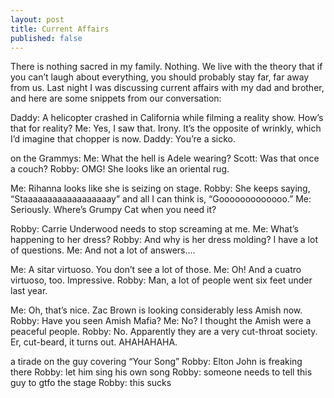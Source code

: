 ```yaml
---
layout: post
title: Current Affairs
published: false
---
```


There is nothing sacred in my family. Nothing. We live with the theory
that if you can’t laugh about everything, you should probably stay far,
far away from us. Last night I was discussing current affairs with my
dad and brother, and here are some snippets from our conversation:

Daddy: A helicopter crashed in California while filming a reality show. How’s that for reality? 
Me: Yes, I saw that. Irony. It’s the opposite of wrinkly, which I’d imagine that chopper is now. 
Daddy: You’re a sicko. 

on the Grammys:
Me: What the hell is Adele wearing?
Scott: Was that once a couch?
Robby: OMG! She looks like an oriental rug.  

Me: Rihanna looks like she is seizing on stage.
Robby: She keeps saying, “Staaaaaaaaaaaaaaaaaay” and all I can think is, “Gooooooooooooo.”
Me: Seriously. Where’s Grumpy Cat when you need it?

Robby: Carrie Underwood needs to stop screaming at me.
Me: What’s happening to her dress?
Robby: And why is her dress molding? I have a lot of questions.
Me: And not a lot of answers….

Me: A sitar virtuoso. You don’t see a lot of those.
Me: Oh! And a cuatro virtuoso, too. Impressive.
Robby: Man, a lot of people went six feet under last year. 

Me: Oh, that’s nice. Zac Brown is looking considerably less Amish now.
Robby: Have you seen Amish Mafia?
Me: No? I thought the Amish were a peaceful people.
Robby: No. Apparently they are a very cut-throat society. Er, cut-beard, it turns out. AHAHAHAHA. 

a tirade on the guy covering “Your Song”
Robby: Elton John is freaking there
Robby: let him sing his own song
Robby: someone needs to tell this guy to gtfo the stage
Robby: this sucks


